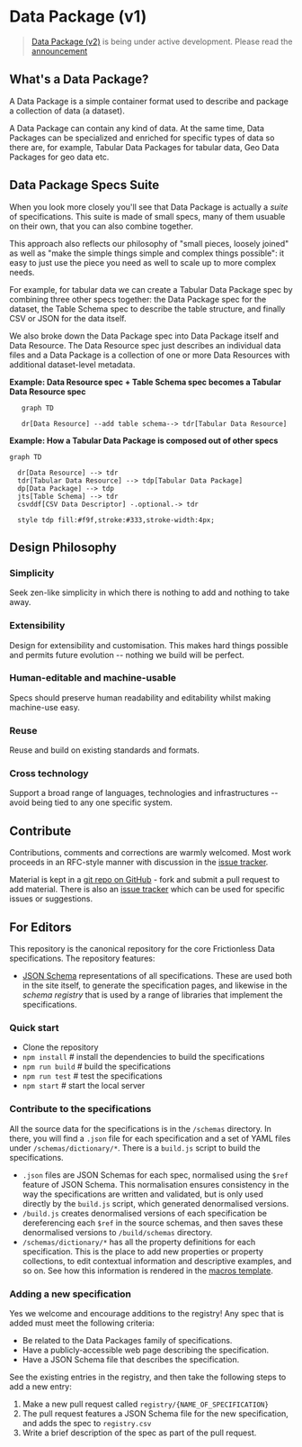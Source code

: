 # Data Package (v1)

> [Data Package (v2)](https://datapackage.org/) is being under active development. Please read the [announcement](https://frictionlessdata.io/blog/2023/11/15/frictionless-specs-update/)

## What's a Data Package?

A Data Package is a simple container format used to describe and package a collection of data (a dataset).

A Data Package can contain any kind of data. At the same time, Data Packages can be specialized and enriched for specific types of data so there are, for example, Tabular Data Packages for tabular data, Geo Data Packages for geo data etc.

## Data Package Specs Suite

When you look more closely you'll see that Data Package is actually a _suite_ of specifications. This suite is made of small specs, many of them usuable on their own, that you can also combine together.

This approach also reflects our philosophy of "small pieces, loosely joined" as well as "make the simple things simple and complex things possible": it easy to just use the piece you need as well to scale up to more complex needs.

For example, for tabular data we can create a Tabular Data Package spec by combining three other specs together: the Data Package spec for the dataset, the Table Schema spec to describe the table structure, and finally CSV or JSON for the data itself.

We also broke down the Data Package spec into Data Package itself and Data Resource. The Data Resource spec just describes an individual data files and a Data Package is a collection of one or more Data Resources with additional dataset-level metadata.

**Example: Data Resource spec + Table Schema spec becomes a Tabular Data Resource spec**

```mermaid
   graph TD

   dr[Data Resource] --add table schema--> tdr[Tabular Data Resource]
```

**Example: How a Tabular Data Package is composed out of other specs**

```mermaid
graph TD

  dr[Data Resource] --> tdr
  tdr[Tabular Data Resource] --> tdp[Tabular Data Package]
  dp[Data Package] --> tdp
  jts[Table Schema] --> tdr
  csvddf[CSV Data Descriptor] -.optional.-> tdr

  style tdp fill:#f9f,stroke:#333,stroke-width:4px;
```

## Design Philosophy

### Simplicity

Seek zen-like simplicity in which there is nothing to add and nothing to take away.

### Extensibility

Design for extensibility and customisation. This makes hard things possible and permits future evolution -- nothing we build will be perfect.

### Human-editable and machine-usable

Specs should preserve human readability and editability whilst making machine-use easy.

### Reuse

Reuse and build on existing standards and formats.

### Cross technology

Support a broad range of languages, technologies and infrastructures -- avoid being tied to any one specific system.

## Contribute

Contributions, comments and corrections are warmly welcomed. Most work proceeds in an RFC-style manner with discussion in the [issue tracker][issues].

Material is kept in a [git repo on GitHub][repo] - fork and submit a pull request to add material. There is also an [issue tracker][issues] which can be used for specific issues or suggestions.

[forum]: https://discuss.okfn.org/c/frictionless-data
[repo]: https://github.com/frictionlessdata/specs
[issues]: https://github.com/frictionlessdata/specs/issues
[site]: http://frictionlessdata.io

## For Editors

This repository is the canonical repository for the core Frictionless Data specifications. The repository features:

- [JSON Schema](http://json-schema.org) representations of all specifications. These are used both in the site itself, to generate the specification pages, and likewise in the _schema registry_ that is used by a range of libraries that implement the specifications.

### Quick start

- Clone the repository
- `npm install` # install the dependencies to build the specifications
- `npm run build` # build the specifications
- `npm run test` # test the specifications
- `npm start` # start the local server

### Contribute to the specifications

All the source data for the specifications is in the `/schemas` directory. In there, you will find a `.json` file for each specification and a set of YAML files under `/schemas/dictionary/*`. There is a `build.js` script to build the specifications.

- `.json` files are JSON Schemas for each spec, normalised using the `$ref` feature of JSON Schema. This normalisation ensures consistency in the way the specifications are written and validated, but is only used directly by the `build.js` script, which generated denormalised versions.
- `/build.js` creates denormalised versions of each specification be dereferencing each `$ref` in the source schemas, and then saves these denormalised versions to `/build/schemas` directory.
- `/schemas/dictionary/*` has all the property definitions for each specification. This is the place to add new properties or property collections, to edit contextual information and descriptive examples, and so on. See how this information is rendered in the [macros template](https://github.com/frictionlessdata/specs/blob/master/templates/macros.html).

### Adding a new specification

Yes we welcome and encourage additions to the registry! Any spec that is added must meet the following criteria:

- Be related to the Data Packages family of specifications.
- Have a publicly-accessible web page describing the specification.
- Have a JSON Schema file that describes the specification.

See the existing entries in the registry, and then take the following steps to add a new entry:

1. Make a new pull request called `registry/{NAME_OF_SPECIFICATION}`
2. The pull request features a JSON Schema file for the new specification, and adds the spec to `registry.csv`
3. Write a brief description of the spec as part of the pull request.

<mermaid/>
